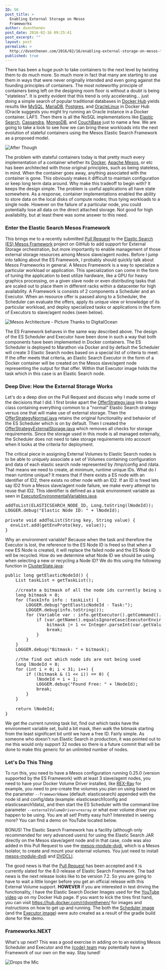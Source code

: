 ```yaml
---
ID: 50
post_title: >
  Enabling External Storage on Mesos
  Frameworks
author: dvonthenen
post_date: 2016-02-16 09:25:41
post_excerpt: ""
layout: post
permalink: >
  http://dvonthenen.com/2016/02/16/enabling-external-storage-on-mesos-frameworks/
published: true
---
```

There has been a huge push to take containers to the next level by twisting them to do much more. So much more in fact that many are starting to use them in ways that were never originally intended and even going against the founding principles of containers. The most noteworthy principle of containers being left on the designing room floor is without a doubt is being "stateless". It is pretty evident that this trend is only accelerating... just doing a simple search of popular traditional databases in [Docker Hub][1] yields results like [MySQL][2], [MariaDB][3], [Postgres][4], and [OracleLinux][5] in Docker Hub (Oracle suggests you might try running an Oracle instance in a Docker container. LAF!). Then there is all the NoSQL implementations like [Elastic Search][6], [Cassandra][7], [MongoDB][8], and [CouchBase][9] just to name a few. We are going to take a look to see how we can bring these workloads into the next evolution of stateful containers using the Mesos Elastic Search Framework as a proposed model.

![After Though][10]

The problem with stateful containers today is that pretty much every implementation of a container whether its [Docker][11], [Apache Mesos][12], or etc has been architected with those original principles, such as being stateless, in mind. When the container goes away, anything associated with the container is gone. This obviously makes it difficult to maintain configuration or keep long term data around. Why make this tradeoff to begin with? It keeps the design simple. The problem is useful applications all have state somewhere. As a response, container implementations enabled the ability to store data on the local disks of compute nodes; thus tying workloads to a single node. However on the failure of a particular node, you could potentially lose all data on the direct attached storage. Not good for high availability, but at least there was some answer to this need.

### Enter the Elastic Search Mesos Framework

This brings me to a recently submitted [Pull Request][13] to the [Elastic Search (ES) Mesos Framework][14] project on GitHub to add support for External Storage orchestration, but more importantly to enable management of those external storage resources among Mesos slave/agent nodes. Before I jump into talking about the ES Framework, I probably should quickly talk about Mesos Frameworks in general. A Mesos Framework is a way to specialize a particular workload or application. This specialization can come in the form of tuning the application to best utilize hardware, like a GPU for heavy graphics processing, on a given slave node or even distributing tasks that are scaled out to place them in different racks within a datacenter for high availability. A Framework is consists of 2 components a Scheduler and an Executor. When an resource offer is passed along to a Scheduler, the Scheduler can evaluate the offers, apply its unique view or knowledge of its particular workload, and deploy specialized tasks or applications in the form of Executors to slave/agent nodes (seen below).

![Mesos Architecture - Picture Thanks to DigitalOcean][15]

The ES Framework behaves in the same way described above. The design of the ES Scheduler and Executor have been done in such a way that both components have been implemented in Docker containers. The ES Scheduler is deployed to Marathon via Docker and by default the Scheduler will create 3 Elastic Search nodes based on a special list of criteria to meet. If the offer meets that criteria, an Elastic Search Executor in the form of a Docker container will be created on the Mesos slave/agent node representing the output for that offer. Within that Executor image holds the task which in this case is an Elastic Search node.

### Deep Dive: How the External Storage Works

Let's do a deep dive on the Pull Request and discuss why I made some of the decisions that I did. I first broke apart the [OfferStrategy.java][16] into a base class containing everything common to a "normal" Elastic Search strategy versus one that will make use of external storage. Then the [OfferStrategyNormal.java][17] retains the original functionality and behavior of the ES Scheduler which is on by default. Then I created the [OfferStrategyExternalStorage.java][18] which removes all checks for storage requirements. Since the storage used in this mode is all managed externally, the Scheduler does not need to take storage requirements into account when it looks at the criteria for deployment.

The critical piece in assigning External Volumes to Elastic Search nodes is to be able to uniquely associate a set of Volumes containing configuration and data of each elastic search node represented by /tmp/config and /data. That means we need to create, at minimum, runtime unique IDs. What do I mean runtime unique? It means that if there exists a ES node with an identifier of ID2, there exists no other node with an ID2. If an ID is freed lets say ID2 from a Mesos slave/agent node failure, we make every attempt to reuse that ID2. This identifier is defined as a task environment variable as seen in [ExecutorEnvironmentalVariables.java][19].

<pre>addToList(ELASTICSEARCH_NODE_ID, Long.toString(lNodeId));
LOGGER.debug("Elastic Node ID: " + lNodeId);

private void addToList(String key, String value) {
  envList.add(getEnvProto(key, value));
}
</pre>

Why an environment variable? Because when the task and therefore the Executor is lost, the reference to the ES Node ID is freed so that when a new ES Node is created, it will replace the failed node and the ES Node ID will be recycled. How do we determine what Node ID we should be using when selecting a new or recycling a Node ID? We do this using the following function in [ClusterState.java][20]:

<pre>public long getElasticNodeId() {
    List taskList = getTaskList();

    //create a bitmask of all the node ids currently being used
    long bitmask = 0;
    for (TaskInfo info : taskList) {
        LOGGER.debug("getElasticNodeId - Task:");
        LOGGER.debug(info.toString());
        for (Variable var : info.getExecutor().getCommand().getEnvironment().getVariablesList()) {
            if (var.getName().equalsIgnoreCase(ExecutorEnvironmentalVariables.ELASTICSEARCH_NODE_ID)) {
                bitmask |= 1 &lt;&lt; Integer.parseInt(var.getValue()) - 1;
                break;
            }
        }
    }
    LOGGER.debug("Bitmask: " + bitmask);

    //the find out which node ids are not being used
    long lNodeId = 0;
    for (int i = 0; i &lt; 31; i++) {
        if ((bitmask & (1 &lt;&lt; i)) == 0) {
            lNodeId = i + 1;
            LOGGER.debug("Found Free: " + lNodeId);
            break;
        }
    }

    return lNodeId;
}
</pre>

We get the current running task list, find out which tasks have the environment variable set, build a bit mask, then walk the bitmask starting from the least significant bit until we have a free ID. Fairly simple. As someone who doesn't run Elastic Search in production, it was pointed out to me this would only support 32 nodes so there is a future commit that will be done to make this generic for an unlimited number of nodes.

### Let's Do This Thing

To run this, you need to have a Mesos configuration running 0.25.0 (version supported by the ES Framework) with at least 3 slave/agent nodes, you need to have your Docker Volume Driver installed, like [REX-Ray][21] for example, you need to pre-create the volumes you plan on using based on the parameter `--frameworkName` (default: elasticsearch) appended with the node id and config/data (example: elasticsearch1config and elasticsearch1data), and then start the ES Scheduler with the command line parameter `--externalVolumeDriver=rexray` or what ever volume driver you happen to be using. You are all set! Pretty easy huh? Interested in seeing more? You can find a demo on YouTube located below.

BONUS! The Elastic Search Framework has a facility (although only recommended for very advanced users) for using the Elastic Search JAR directly on the Mesos slave/agent node and in that case, code was also added in this Pull Request to use the [mesos-module-dvdi][22], which is a Mesos Isolator, to create and mount your external volumes. You just need to install [mesos-module-dvdi][22] and [DVDCLI][23].

The good news is that the [Pull Request][24] has been accepted and it is currently slated for the 8.0 release of Elastic Search Framework. The bad news is the next release looks like to be version 7.2. So you are going to have to wait a little longer before you get an official release with this External Volume support. **HOWEVER** if you are interested in test driving the functionality, I have the Elastic Search Docker Images used for the [YouTube video][25] up on my Docker Hub page. If you want to kick the tires first hand, you can visit <https://hub.docker.com/r/dvonthenen/> for images and instructions on how to get up and running. The both the [Scheduler image][26] (and the [Executor image][27]) were auto created as a result of the gradle build done for the demo.

### Frameworks.NEXT

What's up next? This was a good exercise in adding on to an existing Mesos Scheduler and Executor and the [{code} team][28] may potentially have a Framework of our own on the way. Stay tuned!

![Drops the Mic][29]

 [1]: https://hub.docker.com/
 [2]: https://hub.docker.com/_/mysql/
 [3]: https://hub.docker.com/_/mariadb/
 [4]: https://hub.docker.com/_/postgres/
 [5]: https://hub.docker.com/_/oraclelinux/
 [6]: https://hub.docker.com/_/elasticsearch/
 [7]: https://hub.docker.com/_/cassandra/
 [8]: https://hub.docker.com/_/mongo/
 [9]: https://hub.docker.com/_/couchbase/
 [10]: https://raw.githubusercontent.com/dvonthenen/blog/master/images/afterthought.jpg
 [11]: http://www.docker.com/
 [12]: http://mesos.apache.org/
 [13]: https://github.com/mesos/elasticsearch/pull/489
 [14]: https://github.com/mesos/elasticsearch
 [15]: https://raw.githubusercontent.com/dvonthenen/blog/master/images/mesos_architecture.png
 [16]: https://github.com/dvonthenen/elasticsearch/blob/feature/externalvolumesupport/scheduler/src/main/java/org/apache/mesos/elasticsearch/scheduler/OfferStrategy.java
 [17]: https://github.com/dvonthenen/elasticsearch/blob/feature/externalvolumesupport/scheduler/src/main/java/org/apache/mesos/elasticsearch/scheduler/OfferStrategyNormal.java
 [18]: https://github.com/dvonthenen/elasticsearch/blob/feature/externalvolumesupport/scheduler/src/main/java/org/apache/mesos/elasticsearch/scheduler/OfferStrategyExternalStorage.java
 [19]: https://github.com/dvonthenen/elasticsearch/blob/feature/externalvolumesupport/scheduler/src/main/java/org/apache/mesos/elasticsearch/scheduler/configuration/ExecutorEnvironmentalVariables.java
 [20]: https://github.com/dvonthenen/elasticsearch/blob/feature/externalvolumesupport/scheduler/src/main/java/org/apache/mesos/elasticsearch/scheduler/state/ClusterState.java
 [21]: https://github.com/emccode/rexray
 [22]: https://github.com/emccode/mesos-module-dvdi
 [23]: https://github.com/emccode/dvdcli
 [24]: https://github.com/mesos/elasticsearch/issues/490
 [25]: https://youtu.be/0dhlcft9aWc
 [26]: https://hub.docker.com/r/dvonthenen/elasticsearch-scheduler/
 [27]: https://hub.docker.com/r/dvonthenen/elasticsearch-executor/
 [28]: http://emccode.github.io/
 [29]: https://raw.githubusercontent.com/dvonthenen/blog/master/images/micdrop.jpg